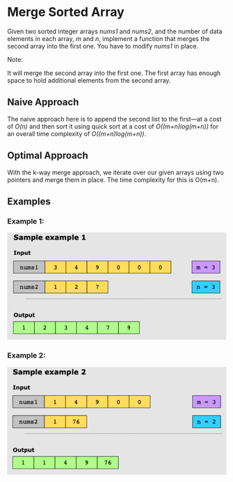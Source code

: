 # Merge Sorted Array

Given two sorted integer arrays _nums1_ and _nums2_, and the number of data elements in each array, _m_ and _n_,
implement a function that merges the second array into the first one. You have to modify _nums1_ in place.

Note:

It will merge the second array into the first one. The first array has enough space to hold additional elements from the
second array.

## Naive Approach

The naive approach here is to append the second list to the first—at a cost of _O(n)_ and then sort it using quick sort
at
a cost of _O((m+n)log(m+n))_ for an overall time complexity of _O((m+n)log(m+n))_.

## Optimal Approach

With the k-way merge approach, we iterate over our given arrays using two pointers and merge them in place. The time
complexity for this is O(m+n).

## Examples

### Example 1:

![img.png](img.png)

### Example 2:

![img_1.png](img_1.png)
